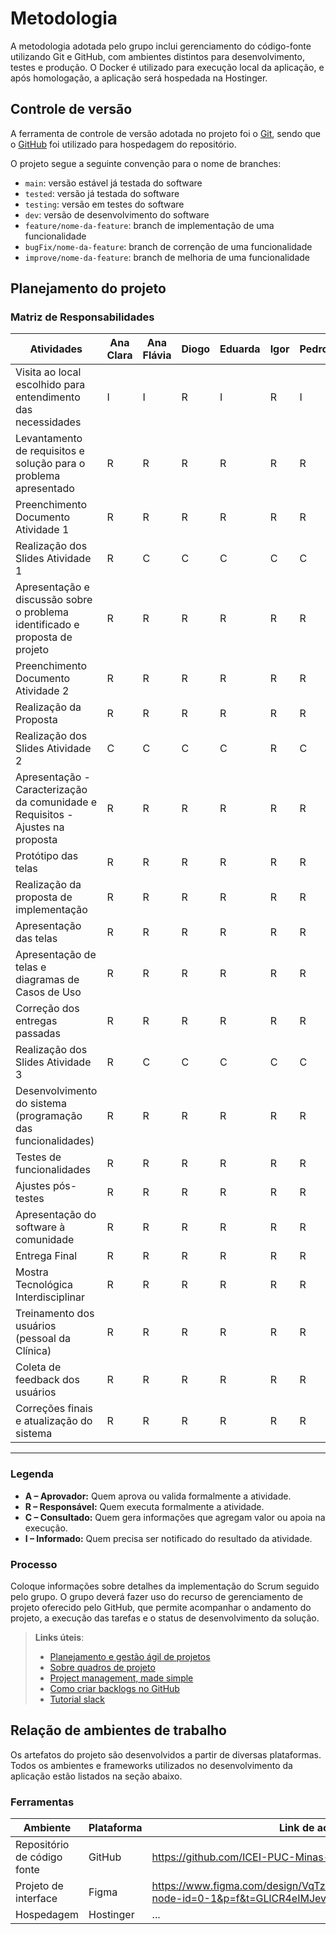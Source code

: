
# Metodologia

A metodologia adotada pelo grupo inclui gerenciamento do código-fonte utilizando Git e GitHub, com ambientes distintos para desenvolvimento, testes e produção. O Docker é utilizado para execução local da aplicação, e após homologação, a aplicação será hospedada na Hostinger.


## Controle de versão

A ferramenta de controle de versão adotada no projeto foi o [Git](https://git-scm.com/), sendo que o [GitHub](https://github.com) foi utilizado para hospedagem do repositório.

O projeto segue a seguinte convenção para o nome de branches:

- `main`: versão estável já testada do software
- `tested`: versão já testada do software
- `testing`: versão em testes do software
- `dev`: versão de desenvolvimento do software
- `feature/nome-da-feature`: branch de implementação de uma funcionalidade
- `bugFix/nome-da-feature`: branch de correnção de uma funcionalidade
- `improve/nome-da-feature`: branch de melhoria de uma funcionalidade

## Planejamento do projeto

### Matriz de Responsabilidades

| Atividades | Ana Clara | Ana Flávia | Diogo | Eduarda | Igor | Pedro | Clínica |
|-------------|-----------|------------|-------|---------|------|-------|---------|
| Visita ao local escolhido para entendimento das necessidades | I | I | R | I | R | I | C |
| Levantamento de requisitos e solução para o problema apresentado | R | R | R | R | R | R | C |
| Preenchimento Documento Atividade 1 | R | R | R | R | R | R | I |
| Realização dos Slides Atividade 1 | R | C | C | C | C | C | C |
| Apresentação e discussão sobre o problema identificado e proposta de projeto | R | R | R | R | R | R | C |
| Preenchimento Documento Atividade 2 | R | R | R | R | R | R | I |
| Realização da Proposta | R | R | R | R | R | R | A |
| Realização dos Slides Atividade 2 | C | C | C | C | R | C | C |
| Apresentação - Caracterização da comunidade e Requisitos - Ajustes na proposta | R | R | R | R | R | R | C |
| Protótipo das telas | R | R | R | R | R | R | A |
| Realização da proposta de implementação | R | R | R | R | R | R | A |
| Apresentação das telas | R | R | R | R | R | R | I |
| Apresentação de telas e diagramas de Casos de Uso | R | R | R | R | R | R | I |
| Correção dos entregas passadas | R | R | R | R | R | R | I |
| Realização dos Slides Atividade 3 | R | C | C | C | C | C | C |
| Desenvolvimento do sistema (programação das funcionalidades) | R | R | R | R | R | R | I |
| Testes de funcionalidades | R | R | R | R | R | R | I |
| Ajustes pós-testes | R | R | R | R | R | R | I |
| Apresentação do software à comunidade | R | R | R | R | R | R | A |
| Entrega Final | R | R | R | R | R | R | I |
| Mostra Tecnológica Interdisciplinar | R | R | R | R | R | R | I |
| Treinamento dos usuários (pessoal da Clínica) | R | R | R | R | R | R | C |
| Coleta de feedback dos usuários | R | R | R | R | R | R | C |
| Correções finais e atualização do sistema | R | R | R | R | R | R | I |

---

### Legenda

- **A – Aprovador:** Quem aprova ou valida formalmente a atividade.
- **R – Responsável:** Quem executa formalmente a atividade.
- **C – Consultado:** Quem gera informações que agregam valor ou apoia na execução.
- **I – Informado:** Quem precisa ser notificado do resultado da atividade.

### Processo

Coloque informações sobre detalhes da implementação do Scrum seguido pelo grupo. O grupo deverá fazer uso do recurso de gerenciamento de projeto oferecido pelo GitHub, que permite acompanhar o andamento do projeto, a execução das tarefas e o status de desenvolvimento da solução.
 
> **Links úteis**:
> - [Planejamento e gestão ágil de projetos](https://pucminas.instructure.com/courses/87878/pages/unidade-2-tema-2-utilizacao-de-ferramentas-para-controle-de-versoes-de-software)
> - [Sobre quadros de projeto](https://docs.github.com/pt/issues/organizing-your-work-with-project-boards/managing-project-boards/about-project-boards)
> - [Project management, made simple](https://github.com/features/project-management/)
> - [Como criar backlogs no GitHub](https://www.youtube.com/watch?v=RXEy6CFu9Hk)
> - [Tutorial slack](https://slack.com/intl/en-br/)


## Relação de ambientes de trabalho

Os artefatos do projeto são desenvolvidos a partir de diversas plataformas. Todos os ambientes e frameworks utilizados no desenvolvimento da aplicação estão listados na seção abaixo.

### Ferramentas

| Ambiente                            | Plataforma                         | Link de acesso                         |
|-------------------------------------|------------------------------------|----------------------------------------|
| Repositório de código fonte         | GitHub                             | https://github.com/ICEI-PUC-Minas-PCO-SI/TIAS-2025 |
| Projeto de interface                | Figma                              | https://www.figma.com/design/VqTzr0XPoxf7ExrdXQ6Gvm/Untitled?node-id=0-1&p=f&t=GLlCR4eIMJev9y6H-0 |
| Hospedagem                          | Hostinger                             | ... |
